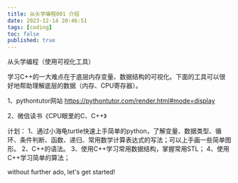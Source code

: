 ```yaml
---
title: 从头学编程001 介绍
date: 2023-12-14 20:46:51
tags: [coding]
toc: false
published: true
---
```


从头学编程（使用可视化工具）

学习C++的一大难点在于底层内存变量、数据结构的可视化。下面的工具可以很好地帮助理解底层的数据（内存、CPU寄存器）。

1、pythontutor网站
https://pythontutor.com/render.html#mode=display

2、微信读书《CPU眼里的C、C++》


计划：
1、通过小海龟turtle快速上手简单的python，了解变量、数据类型、循环、条件判断、函数、递归、常用数学计算表达式的写法；可以上手画一些简单图形。
2、C++的语法。
3、使用C++学习常用数据结构，掌握常用STL；
4、使用C++学习简单的算法；

without further ado, let's get started!



